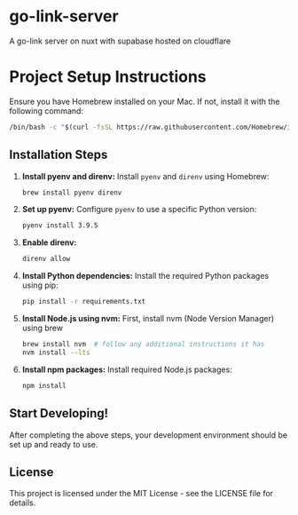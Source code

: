 # go-link-server
A go-link server on nuxt with supabase hosted on cloudflare

# Project Setup Instructions

Ensure you have Homebrew installed on your Mac. If not, install it with the following command:
```bash
/bin/bash -c "$(curl -fsSL https://raw.githubusercontent.com/Homebrew/install/HEAD/install.sh)"
```

## Installation Steps

1. **Install pyenv and direnv:**
   Install `pyenv` and `direnv` using Homebrew:
   ```bash
   brew install pyenv direnv
   ```

2. **Set up pyenv:**
   Configure `pyenv` to use a specific Python version:
   ```bash
   pyenv install 3.9.5
   ```

3. **Enable direnv:**
   ```bash
   direnv allow
   ```

4. **Install Python dependencies:**
   Install the required Python packages using pip:
   ```bash
   pip install -r requirements.txt
   ```

5. **Install Node.js using nvm:**
   First, install nvm (Node Version Manager) using brew
   ```bash
   brew install nvm  # follow any additional instructions it has
   nvm install --lts
   ```

6. **Install npm packages:**
   Install required Node.js packages:
   ```bash
   npm install
   ```

## Start Developing!

After completing the above steps, your development environment should be set up and ready to use.

## License

This project is licensed under the MIT License - see the LICENSE file for details.
